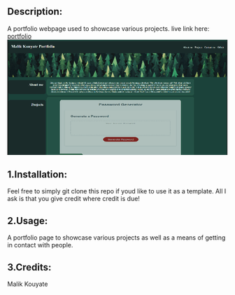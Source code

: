 # <MODULE2-Portfolio>

## Description:

A portfolio webpage used to showcase various projects.
live link here: [portfolio](https://mkalik.github.io/)
![check it out!](assets/images/preview_port.png)

## 1.Installation:

Feel free to simply git clone this repo if youd like to use it as a template. All I ask is that you give credit where credit is due!

## 2.Usage:

A portfolio page to showcase various projects as well as a means of getting in contact with people.

## 3.Credits:

Malik Kouyate
